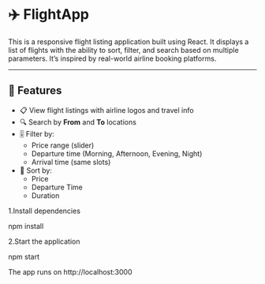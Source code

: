# ✈️ FlightApp 

This is a responsive flight listing application built using React. It displays a list of flights with the ability to sort, filter, and search based on multiple parameters. It’s inspired by real-world airline booking platforms.

---

## 🚀 Features

- 📋 View flight listings with airline logos and travel info
- 🔍 Search by **From** and **To** locations
- 🎚️ Filter by:
  - Price range (slider)
  - Departure time (Morning, Afternoon, Evening, Night)
  - Arrival time (same slots)
- 🔁 Sort by:
  - Price
  - Departure Time
  - Duration


1.Install dependencies

  npm install
  
2.Start the application

   npm start

The app runs on http://localhost:3000




